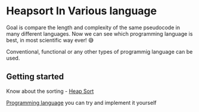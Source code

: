 # Heapsort In Various language

Goal is compare the length and complexity of the same pseudocode in many different languages.
Now we can see which programming language is best, in most scientific way ever! 😅 

Conventional, functional or any other types of programmig language can be used.

## Getting started 

Know about the sorting - [Heap Sort](https://en.wikipedia.org/wiki/Heapsort)

[Programming language](https://lamfo-unb.github.io/2019/04/21/Sorting-algorithms/) you can try and implement it yourself


